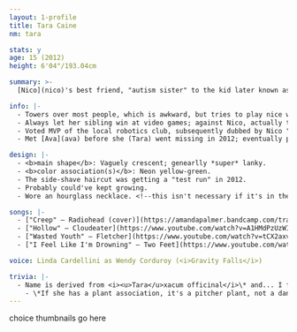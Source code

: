 ```yaml
---
layout: 1-profile
title: Tara Caine
nm: tara

stats: y
age: 15 (2012)
height: 6'04"/193.04cm

summary: >-
  [Nico](nico)'s best friend, "autism sister" to the kid later known as [Vexus](vexus), and general chill teen trying not to freak out about college or life or her friends' crises or whatever.

info: |-
  - Towers over most people, which is awkward, but tries to play nice with everyone. Evidently had some issues that weren't being addressed.
  - Always let her sibling win at video games; against Nico, actually tried to win, but rarely succeeded. Often heard in the background of Nico's vines saying some variation of "dude, don't do it" (while filming and laughing).
  - Voted MVP of the local robotics club, subsequently dubbed by Nico "the nerdiest nerd of all the nerds" (playfully derogatory).
  - Met [Ava](ava) before she (Tara) went missing in 2012; eventually presumed dead by suicide.

design: |-
  - <b>main shape</b>: Vaguely crescent; genearlly *super* lanky.
  - <b>color association(s)</b>: Neon yellow-green.
  - The side-shave haircut was getting a "test run" in 2012.
  - Probably could've kept growing.
  - Wore an hourglass necklace. <!--this isn't necessary if it's in the art-->

songs: |-
  - ["Creep" – Radiohead (cover)](https://amandapalmer.bandcamp.com/track/creep-live-in-prague)
  - ["Hollow" – Cloudeater](https://www.youtube.com/watch?v=A1HMdPzUzWI)
  - ["Wasted Youth" – Fletcher](https://www.youtube.com/watch?v=tCX2axvbE4o)
  - ["I Feel Like I'm Drowning" – Two Feet](https://www.youtube.com/watch?v=i_WTHkBuqbg)

voice: Linda Cardellini as Wendy Corduroy (<i>Gravity Falls</i>)

trivia: |-
  - Name is derived from <i><u>Tara</u>xacum officinal</i>\* and... I forgot the surname tbh.
    - \*If she has a plant association, it's a pitcher plant, not a dandelion.
---	
```

choice thumbnails go here